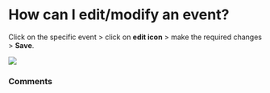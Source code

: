 # How can I edit/modify an event?

<p class="no-margin">Click on the specific event &gt; click on <b>edit icon</b> &gt; make the required changes &gt; <b>Save</b>.</p>
<p class="no-margin"></p>
<div class="intercom-container"><img src="https://teams-pro.intercom-attachments-1.com/i/o/664844650/fd72808e5ff265ec42d71271/how_can_i_editmodify_an_event.png"></div>

### Comments

<Comments />